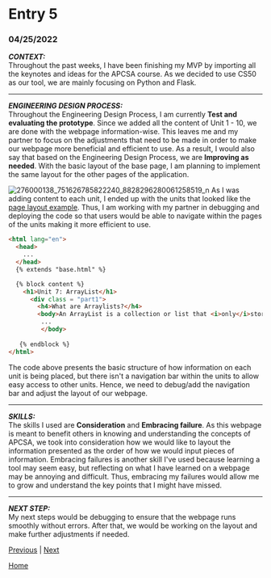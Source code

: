 # Entry 5
### 04/25/2022

***CONTEXT:***
<br>
Throughout the past weeks, I have been finishing my MVP by importing all the keynotes and ideas for the APCSA course. As we decided to use CS50 as our tool, we are mainly focusing on Python and Flask.

_____
***ENGINEERING DESIGN PROCESS:***
<br>
Throughout the Engineering Design Process, I am currently **Test and evaluating the prototype**. Since we added all the content of Unit 1 - 10, we are done with the webpage information-wise. This leaves me and my partner to focus on the adjustments that need to be made in order to make our webpage more beneficial and efficient to use. As a result, I would also say that based on the Engineering Design Process, we are **Improving as needed**. With the basic layout of the base page, I am planning to implement the same layout for the other pages of the application. 

![276000138_751626785822240_8828296280061258519_n](https://user-images.githubusercontent.com/56265101/159405284-2feeadb2-fff9-4cd4-ae7f-923250c9db1f.png)
As I was adding content to each unit, I ended up with the units that looked like the [page layout example](https://mail-attachment.googleusercontent.com/attachment/u/1/?ui=2&ik=cddeae6d64&attid=0.12&permmsgid=msg-f:1731039842112402608&th=1805e390a12874b0&view=att&disp=inline&realattid=f_l2e0cix111&ser=1&saddbat=ANGjdJ_VCa7oEHjll14CyjjbqSwke1fRsCsRf85cEyKigWdlUpMFXizsrSWBzHgzf3Azi2gJX1FCVkDnKvEn9GSPSIV3DYHjv2lMK7NAfQc0aOKwQnqigCsp2EeLT37Kg06UCxjVtwHzApBBzUOaF4XnRIlUeyVzEaEhBBWIlnjgH58ktk6jS7reYdDfWmgtbgBfH6uCkBj977wx1X4jXJp1PabHx9iio1vn_K6cHSmAalvnhUVYRAauxfOzBw51aaeMinxnc-zpZjedUH2Zuw49JvMSU8obXe-kH7WedtFO0RBubZsbNP_Z_dqN4VaCESAf57d3C_mfH0poBo5gOG4hO7Xoj9NYma_BWwMNv_zFZpl12q0BPsFXJkLJbU-lwOWZYp0EAtRKLU3ISfXU0Qhm54siTjJSIfQXlBcZy3v9MgsWIp3xa37c0zE_EFjl0969TyMSRnwI2NRV9i2uGS3Z7XI_3ONNLWHG8MYLDV4yYkqrHbDpZBZ8QThr3WyxprCZ2W4QWJMYhWttJDKBrj2HcKyuTrU8CExvKC6PKzcwIN4TTwSZnYh5Vlx7YKzjPem8yWbbhZ5_WRtPqu0tLbvTBZWhjswVi5uZrzG3LsHug994K9VzG-I9mnSDNGeMpkLFdDmCAzCT-aOQVuvtRRQPsYKK4KiCBNuRgwZXWTF7v4X7Xle0B_GML7w63frcNfGulLiD07UOnc44dfj_BaD0f3OiNNgjeYPRaZkely-uEDuA6bTiVWpMkgWLyhDHE6ZPRmc-NaEorxi6oG9WcMvGJicVI0tdGibJq5QjFhbNNzpVyMPHMvL6zaqktAbtLsq-hlfMVinwLBqdkuHh). Thus, I am working with my partner in debugging and deploying the code so that users would be able to navigate within the pages of the units making it more efficient to use. 

```html
<html lang="en">
  <head>
    ... 
  </head>
  {% extends "base.html" %}

  {% block content %}
    <h1>Unit 7: ArrayList</h1>
      <div class = "part1">
        <h4>What are Arraylists?</h4>
        <body>An ArrayList is a collection or list that <i>only</i>stores class data types, or objects. It is similar to a regular array, but it’s really only storing references to the data it contains. The size of arraylist is not fixed which means that adding or removing elements in an arrayList will not lose data. To  declare ArrayList use <code>ArrayList<DataType> list = new ArrayList<DataType>();</code>. Like arrays, arraylists has index and starts at 0 too. Standards numbers which are stored in primitive cannot be added to an ArrayList but we do have wrapper classes and we can use unboxing and autoboxing to address this issue. Built-in methods that arraylist provided:
         ...
         </body>
        
   {% endblock %}
</html>
```
The code above presents the basic structure of how information on each unit is being placed, but there isn't a navigation bar within the units to allow easy access to other units. Hence, we need to debug/add the navigation bar and adjust the layout of our webpage.

_____
***SKILLS:***
<br>
The skills I used are **Consideration** and **Embracing failure**. As this webpage is meant to benefit others in knowing and understanding the concepts of APCSA, we took into consideration how we would like to layout the information presented as the order of how we would input pieces of information. Embracing failures is another skill I've used because learning a tool may seem easy, but reflecting on what I have learned on a webpage may be annoying and difficult. Thus, embracing my failures would allow me to grow and understand the key points that I might have missed.

_____
***NEXT STEP:***
<br>
My next steps would be debugging to ensure that the webpage runs smoothly without errors. After that, we would be working on the layout and make further adjustments if needed. 

[Previous](entry04.md) | [Next](entry06.md)

[Home](../README.md)
